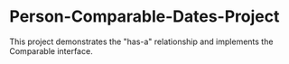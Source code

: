 # Person-Comparable-Dates-Project
This project demonstrates the "has-a" relationship and implements the Comparable interface.
